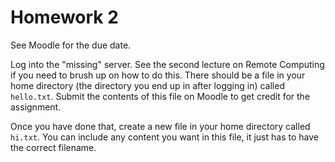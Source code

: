 # Homework 2

See Moodle for the due date.

Log into the "missing" server. See the second lecture on Remote Computing if you
need to brush up on how to do this. There should be a file in your home
directory (the directory you end up in after logging in) called `hello.txt`.
Submit the contents of this file on Moodle to get credit for the assignment.

Once you have done that, create a new file in your home directory called
`hi.txt`. You can include any content you want in this file, it just has to have
the correct filename.

